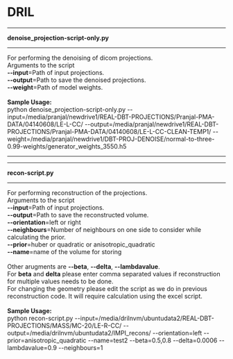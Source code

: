 # DRIL
___________________________________
**denoise_projection-script-only.py**
___________________________________
For performing the denoising of dicom projections.<br>
Arguments to the script<br>
**--input**=Path of input projections.<br>
**--output**=Path to save the denoised projections.<br>
**--weight**=Path of model weights.<br>
<br>
**Sample Usage:**<br>
python denoise_projection-script-only.py --input=/media/pranjal/newdrive1/REAL-DBT-PROJECTIONS/Pranjal-PMA-DATA/04140608/LE-L-CC/ --output=/media/pranjal/newdrive1/REAL-DBT-PROJECTIONS/Pranjal-PMA-DATA/04140608/LE-L-CC-CLEAN-TEMP1/ --weight=/media/pranjal/newdrive1/DBT-PROJ-DENOISE/normal-to-three-0.99-weights/generator_weights_3550.h5
___________________________________
___________________________________
**recon-script.py**
___________________________________
For performing reconstruction of the projections.<br>
Arguments to the script<br>
**--input**=Path of input projections.<br>
**--output**=Path to save the reconstructed volume.<br>
**--orientation**=left or right<br> 
**--neighbours**=Number of neighbours on one side to consider while calculating the prior.<br>
**--prior**=huber or quadratic or anisotropic_quadratic<br>
**--name**=name of the volume for storing<br><br>
Other arugments are **--beta**, **--delta**, **--lambdavalue**.<br>
For **beta** and **delta** please enter comma separated values if reconstruction for multiple values needs to be done.<br>
For changing the geometry please edit the script as we do in previous reconstruction code. It will require calculation using the excel script.
<br><br>
**Sample Usage:**<br>
python recon-script.py --input=/media/drilnvm/ubuntudata2/REAL-DBT-PROJECTIONS/MASS/MC-20/LE-R-CC/ --output=/media/drilnvm/ubuntudata2/IMPI_recons/ --orientation=left --prior=anisotropic_quadratic --name=test2 --beta=0.5,0.8 --delta=0.0006 --lambdavalue=0.9 --neighbours=1
